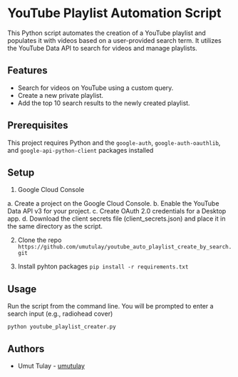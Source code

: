 # YouTube Playlist Automation Script

This Python script automates the creation of a YouTube playlist and populates it with videos based on a user-provided search term. It utilizes the YouTube Data API to search for videos and manage playlists.

## Features

- Search for videos on YouTube using a custom query.
- Create a new private playlist.
- Add the top 10 search results to the newly created playlist.

## Prerequisites

This project requires Python and the `google-auth`, `google-auth-oauthlib`, and `google-api-python-client` packages installed

## Setup

1. Google Cloud Console

a. Create a project on the Google Cloud Console.
b. Enable the YouTube Data API v3 for your project.
c. Create OAuth 2.0 credentials for a Desktop app.
d. Download the client secrets file (client_secrets.json) and place it in the same directory as the script.

2. Clone the repo
 `https://github.com/umutulay/youtube_auto_playlist_create_by_search.git`

3. Install pyhton packages
 `pip install -r requirements.txt`

## Usage

Run the script from the command line. You will be prompted to enter a search input (e.g., radiohead cover)

`python youtube_playlist_creater.py`

## Authors
* Umut Tulay - [umutulay](https://github.com/umutulay)
